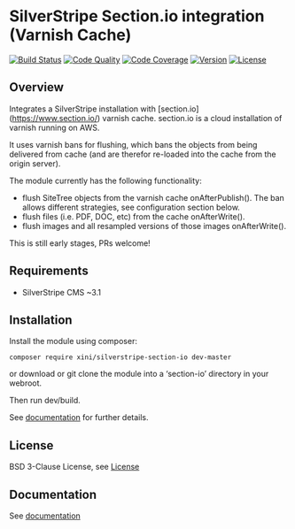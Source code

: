 # SilverStripe Section.io integration (Varnish Cache)

[![Build Status](http://img.shields.io/travis/xini/silverstripe-section-io.svg?style=flat-square)](https://travis-ci.org/xini/silverstripe-section-io)
[![Code Quality](http://img.shields.io/scrutinizer/g/xini/silverstripe-section-io.svg?style=flat-square)](https://scrutinizer-ci.com/g/xini/silverstripe-section-io)
[![Code Coverage](http://img.shields.io/scrutinizer/coverage/g/xini/silverstripe-section-io.svg?style=flat-square)](https://scrutinizer-ci.com/g/xini/silverstripe-section-io)
[![Version](http://img.shields.io/packagist/v/xini/silverstripe-section-io.svg?style=flat-square)](https://packagist.org/packages/xini/silverstripe-section-io)
[![License](http://img.shields.io/packagist/l/xini/silverstripe-section-io.svg?style=flat-square)](license.md)

## Overview

Integrates a SilverStripe installation with [section.io] (https://www.section.io/) varnish cache. section.io is a cloud installation of varnish running on AWS.

It uses varnish bans for flushing, which bans the objects from being delivered from cache (and are therefor re-loaded into the cache from the origin server). 

The module currently has the following functionality:
* flush SiteTree objects from the varnish cache onAfterPublish(). The ban allows different strategies, see configuration section below.
* flush files (i.e. PDF, DOC, etc) from the cache onAfterWrite(). 
* flush images and all resampled versions of those images onAfterWrite(). 

This is still early stages, PRs welcome!  

## Requirements

* SilverStripe CMS ~3.1

## Installation

Install the module using composer:
```
composer require xini/silverstripe-section-io dev-master
```
or download or git clone the module into a ‘section-io’ directory in your webroot.

Then run dev/build.

See [documentation](docs/en/index.md) for further details.

## License

BSD 3-Clause License, see [License](license.md)

## Documentation

See [documentation](docs/en/index.md)


